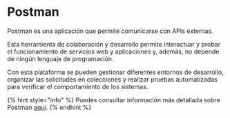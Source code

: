 # Postman

Postman es una aplicación que permite comunicarse con APIs externas.&#x20;

Esta herramienta de colaboración y desarrollo permite interactuar y probar el funcionamiento de servicios web y aplicaciones y, además, no depende de ningún lenguaje de programación.

Con esta plataforma se pueden gestionar diferentes entornos de desarrollo, organizar las solicitudes en colecciones y realizar pruebas automatizadas para verificar el comportamiento de los sistemas.&#x20;

{% hint style="info" %}
Puedes consultar información más detallada sobre Postman [aquí](https://formadoresit.es/que-es-postman-cuales-son-sus-principales-ventajas/).
{% endhint %}
